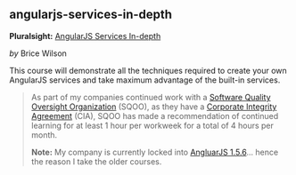 ## angularjs-services-in-depth
**Pluralsight:** [AngularJS Services In-depth](https://app.pluralsight.com/library/courses/angularjs-services-in-depth/table-of-contents)

_by_ Brice Wilson
 
This course will demonstrate all the techniques required to create your own AngularJS services and take maximum advantage of the built-in services.

>As part of my companies continued work with a [Software Quality Oversight Organization](https://en.wikipedia.org/wiki/Software_quality_management "Link defines a similar function...")
>(SQOO), as they have a [Corporate Integrity Agreement](https://en.wikipedia.org/wiki/Corporate_integrity_agreement)
>(CIA), SQOO has made a recommendation of continued learning for at least 1 hour
>per workweek for a total of 4 hours per month.  
>
>**Note:** My company is currently locked into [AngluarJS 1.5.6](https://code.angularjs.org/1.5.6/docs/api)... 
>hence the reason I take the older courses.
